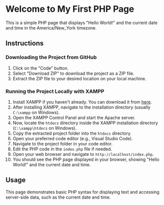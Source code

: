 # Welcome to My First PHP Page

This is a simple PHP page that displays "Hello World!" and the current date and time in the America/New_York timezone.

## Instructions

### Downloading the Project from GitHub


1. Click on the "Code" button.
2. Select "Download ZIP" to download the project as a ZIP file.
3. Extract the ZIP file to your desired location on your local machine.

### Running the Project Locally with XAMPP

1. Install XAMPP if you haven't already. You can download it from [here](https://www.apachefriends.org/index.html).
2. After installing XAMPP, navigate to the installation directory (usually `C:\xampp` on Windows).
3. Open the XAMPP Control Panel and start the Apache server.
4. Now, locate the `htdocs` directory inside the XAMPP installation directory (`C:\xampp\htdocs` on Windows).
5. Copy the extracted project folder into the `htdocs` directory.
6. Open your preferred code editor (e.g., Visual Studio Code).
7. Navigate to the project folder in your code editor.
8. Edit the PHP code in the `index.php` file if needed.
9. Open your web browser and navigate to `http://localhost/index.php`.
10. You should see the PHP page displayed in your browser, showing "Hello World!" and the current date and time.

## Usage

This page demonstrates basic PHP syntax for displaying text and accessing server-side data, such as the current date and time.


